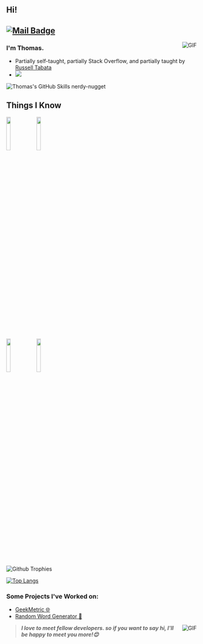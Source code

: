 ## Hi!

[![Mail Badge](https://img.shields.io/badge/-tdlauder07@gmail.com-c14438?style=flat&logo=Gmail&logoColor=white&link=mailto:tdlauder07@gmail.com)](mailto:tdlauder07@gmail.com)
---
<img align="right" alt="GIF" src="https://raw.githubusercontent.com/JoeyBling/JoeyBling/master/pic/pusheencode.gif" />


### I'm Thomas.

- Partially self-taught, partially Stack Overflow, and partially taught by [Russell Tabata](https://github.com/parzival129)
- ![](https://komarev.com/ghpvc/?username=nerdy-nugget&color=red)

![Thomas's GitHub Skills](https://github-readme-stats.vercel.app/api?username=nerdy-nugget&count_private=true&include_all_commits=true&theme=radical&show_icons=true)
nerdy-nugget

## Things I Know


  <code><img width="15%" src="https://www.vectorlogo.zone/logos/javascript/javascript-ar21.svg"></code>
  <code><img width="15%" src="https://www.vectorlogo.zone/logos/python/python-ar21.svg"></code>
  <br />
  <code><img width="15%" src="https://www.vectorlogo.zone/logos/w3_html5/w3_html5-ar21.svg"></code>
  <code><img width="15%" src="https://www.vectorlogo.zone/logos/firebase/firebase-ar21.svg"></code>
  <br />


![Github Trophies](https://github-profile-trophy.vercel.app/?username=nerdy-nugget&theme=darkhub)

[![Top Langs](https://github-readme-stats.vercel.app/api/top-langs/?username=nerdy-nugget&theme=radical&layout=compact&hide=assembly)](https://github.com/anuraghazra/github-readme-stats)

### Some Projects I've Worked on:
- [GeekMetric 🌐](https://github.com/geekmetric/geekmetric)
- [Random Word Generator 📝](https://github.com/nerdy-nugget/random-word-generator)

<img align="right" alt="GIF" src="https://i.redd.it/qgyn862iacl01.gif" />

> ***I love to meet fellow developers. so if you want to say hi, I'll be happy to meet you more!😊***
